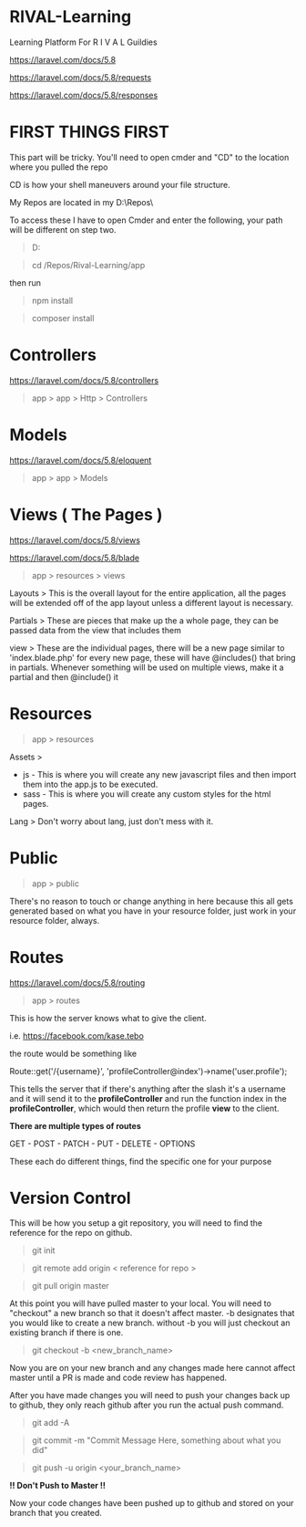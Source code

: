 # RIVAL-Learning
Learning Platform For R I V A L Guildies

https://laravel.com/docs/5.8

https://laravel.com/docs/5.8/requests

https://laravel.com/docs/5.8/responses


# FIRST THINGS FIRST
This part will be tricky. 
You'll need to open cmder and "CD" to the location where you pulled the repo

CD is how your shell maneuvers around your file structure.

My Repos are located in my D:\Repos\

To access these I have to open Cmder and enter the following, your path will be different on step two.

> D:

> cd /Repos/Rival-Learning/app

then run

> npm install

> composer install


# Controllers 
https://laravel.com/docs/5.8/controllers

> app > app > Http > Controllers

# Models
 https://laravel.com/docs/5.8/eloquent
 
> app > app > Models 

# Views ( The Pages )
https://laravel.com/docs/5.8/views 

https://laravel.com/docs/5.8/blade


> app > resources > views

Layouts > This is the overall layout for the entire application, 
all the pages will be extended off of the app layout unless a 
different layout is necessary.

Partials > These are pieces that make up the a whole page, they can be passed data 
from the view that includes them

view > These are the individual pages, there will be a new page similar to 'index.blade.php'
for every new page, these will have @includes() that bring in partials. Whenever something will be used on multiple
views, make it a partial and then @include() it

# Resources
> app > resources

Assets >
 - js - 
    This is where you will create any new javascript files and then import them into the app.js to be executed.
 - sass -
    This is where you will create any custom styles for the html pages.

Lang > Don't worry about lang, just don't mess with it.



# Public
> app > public

There's no reason to touch or change anything in here because 
this all gets generated based on what you have in your resource folder, just work in 
your resource folder, always.

# Routes
https://laravel.com/docs/5.8/routing

> app > routes

This is how the server knows what to give the client.

i.e. https://facebook.com/kase.tebo 

the route would be something like

Route::get('/{username}', 'profileController@index')->name('user.profile');

This tells the server that if there's anything after the 
slash it's a username and it will send it to the **profileController**
and run the function index in the **profileController**, which would then return
the profile **view** to the client.

**There are multiple types of routes**

GET - POST - PATCH - PUT - DELETE - OPTIONS

These each do different things, find the specific one for your purpose

# Version Control
This will be how you setup a git repository, you will need to find the reference for the repo on github.

> git init

> git remote add origin < reference for repo >

> git pull origin master

At this point you will have pulled master to your local. You will need to "checkout"
a new branch so that it doesn't affect master. -b designates that you would like to create a new branch.
without -b you will just checkout an existing branch if there is one.

> git checkout -b <new_branch_name>

Now you are on your new branch and any changes made here cannot affect master until a PR
is made and code review has happened.

After you have made changes you will need to push your changes back up to github, 
they only reach github after you run the actual push command.

> git add -A

> git commit -m "Commit Message Here, something about what you did"

> git push -u origin <your_branch_name>

**!! Don't Push to Master !!**

Now your code changes have been pushed up to github and stored on your branch that you created.

